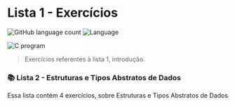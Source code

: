 # Lista 1 - Exercícios



![GitHub language count](https://img.shields.io/github/languages/count/yxav/proglogic?style=for-the-badge)
![Language](https://img.shields.io/badge/Language-C-blue?style=for-the-badge&logo=appveyor)


<img src="https://cdn.hswstatic.com/gif/c-program.jpg" alt="C program">

> Exercícios referentes à lista 1, introdução.

### 📚 Lista 2 - Estruturas e	Tipos	Abstratos	de	Dados

Essa lista contém 4 exercícios, sobre Estruturas e	Tipos	Abstratos	de	Dados


